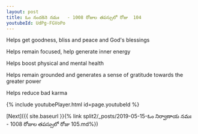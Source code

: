 ```yaml
---
layout: post
title: ఓం నందకినె నమః   - 1008 రోజుల తపస్సులో రోజు  104
youtubeId: UdPg-FGVoPo
---
```

 
 
Helps get goodness, bliss and peace and God's blessings
 
Helps remain focused, help generate inner energy 
 
Helps boost physical and mental health 
 
Helps remain grounded and generates a sense of gratitude towards the greater power 
 
Helps reduce bad karma
 
 
 
 


{% include youtubePlayer.html id=page.youtubeId %}
 
[Next]({{ site.baseurl }}{% link  split2/_posts/2019-05-15-ఓం నిర్వాణాయ నమః   - 1008 రోజుల తపస్సులో రోజు  105.md%})
 
